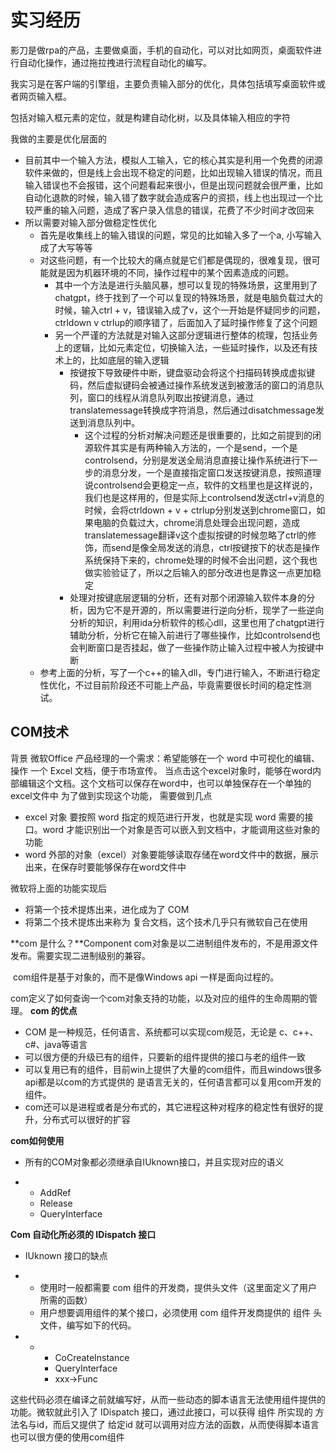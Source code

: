 # 实习经历

影刀是做rpa的产品，主要做桌面，手机的自动化，可以对比如网页，桌面软件进行自动化操作，通过拖拉拽进行流程自动化的编写。

我实习是在客户端的引擎组，主要负责输入部分的优化，具体包括填写桌面软件或者网页输入框。

包括对输入框元素的定位，就是构建自动化树，以及具体输入相应的字符

我做的主要是优化层面的

+ 目前其中一个输入方法，模拟人工输入，它的核心其实是利用一个免费的闭源软件来做的，但是线上会出现不稳定的问题，比如出现输入错误的情况，而且输入错误也不会报错，这个问题看起来很小，但是出现问题就会很严重，比如自动化退款的时候，输入错了数字就会造成客户的资损，线上也出现过一个比较严重的输入问题，造成了客户录入信息的错误，花费了不少时间才改回来
+ 所以需要对输入部分做稳定性优化
  + 首先是收集线上的输入错误的问题，常见的比如输入多了一个a, 小写输入成了大写等等
  + 对这些问题，有一个比较大的痛点就是它们都是偶现的，很难复现，很可能就是因为机器环境的不同，操作过程中的某个因素造成的问题。
    + 其中一个方法是进行头脑风暴，想可以复现的特殊场景，这里用到了chatgpt，终于找到了一个可以复现的特殊场景，就是电脑负载过大的时候，输入ctrl + v，错误输入成了v，这个一开始是怀疑同步的问题，ctrldown v ctrlup的顺序错了，后面加入了延时操作修复了这个问题
    + 另一个严谨的方法就是对输入这部分逻辑进行整体的梳理，包括业务上的逻辑，比如元素定位，切换输入法，一些延时操作，以及还有技术上的，比如底层的输入逻辑
      + 按键按下导致硬件中断，键盘驱动会将这个扫描码转换成虚拟键码，然后虚拟键码会被通过操作系统发送到被激活的窗口的消息队列，窗口的线程从消息队列取出按键消息，通过translatemessage转换成字符消息，然后通过disatchmessage发送到消息队列中。
        + 这个过程的分析对解决问题还是很重要的，比如之前提到的闭源软件其实是有两种输入方法的，一个是send，一个是controlsend，分别是发送全局消息直接让操作系统进行下一步的消息分发，一个是直接指定窗口发送按键消息，按照道理说controlsend会更稳定一点，软件的文档里也是这样说的，我们也是这样用的，但是实际上controlsend发送ctrl+v消息的时候，会将ctrldown + v + ctrlup分别发送到chrome窗口，如果电脑的负载过大，chrome消息处理会出现问题，造成translatemessage翻译v这个虚拟按键的时候忽略了ctrl的修饰，而send是像全局发送的消息，ctrl按键按下的状态是操作系统保持下来的，chrome处理的时候不会出问题，这个我也做实验验证了，所以之后输入的部分改进也是靠这一点更加稳定
      + 处理对按键底层逻辑的分析，还有对那个闭源输入软件本身的分析，因为它不是开源的，所以需要进行逆向分析，现学了一些逆向分析的知识，利用ida分析软件的核心dll，这里也用了chatgpt进行辅助分析，分析它在输入前进行了哪些操作，比如controlsend也会判断窗口是否挂起，做了一些操作防止输入过程中被人为按键中断
  + 参考上面的分析，写了一个c++的输入dll，专门进行输入，不断进行稳定性优化，不过目前阶段还不可能上产品，毕竟需要很长时间的稳定性测试。



## COM技术

背景
微软Office 产品经理的一个需求：希望能够在一个 word 中可视化的编辑、操作 一个 Excel 文档，便于市场宣传。
当点击这个excel对象时，能够在word内部编辑这个文档。这个文档可以保存在word中，也可以单独保存在一个单独的excel文件中
为了做到实现这个功能， 需要做到几点

+ excel 对象 要按照 word 指定的规范进行开发，也就是实现 word 需要的接口。word 才能识别出一个对象是否可以嵌入到文档中，才能调用这些对象的功能
+ word 外部的对象（excel）对象要能够读取存储在word文件中的数据，展示出来，在保存时要能够保存在word文件中

微软将上面的功能实现后

+ 将第一个技术提炼出来，进化成为了 COM 
+ 将第二个技术提炼出来称为 复合文档，这个技术几乎只有微软自己在使用

**com 是什么？**Component
	com对象是以二进制组件发布的，不是用源文件发布。需要实现二进制级别的兼容。

​	com组件是基于对象的，而不是像Windows api 一样是面向过程的。

​	com定义了如何查询一个com对象支持的功能，以及对应的组件的生命周期的管理。
**com 的优点**

+ COM 是一种规范，任何语言、系统都可以实现com规范，无论是 c、c++、c#、java等语言
+ 可以很方便的升级已有的组件，只要新的组件提供的接口与老的组件一致
+ 可以复用已有的组件，目前win上提供了大量的com组件，而且windows很多api都是以com的方式提供的
  是语言无关的，任何语言都可以复用com开发的组件。
+ com还可以是进程或者是分布式的，其它进程这种对程序的稳定性有很好的提升，分布式可以很好的扩容

**com如何使用**

- 所有的COM对象都必须继承自IUknown接口，并且实现对应的语义

- + AddRef
  + Release
  + QueryInterface

**Com 自动化所必须的 IDispatch 接口**

- IUknown 接口的缺点

- - 使用时一般都需要 com 组件的开发商，提供头文件（这里面定义了用户所需的函数）
  - 用户想要调用组件的某个接口，必须使用 com 组件开发商提供的 组件 头文件，编写如下的代码。

- - - CoCreateInstance
    - QueryInterface
    - xxx->Func	

这些代码必须在编译之前就编写好，从而一些动态的脚本语言无法使用组件提供的功能。微软就此引入了 IDispatch 接口，通过此接口，可以获得 组件 所实现的 方法名与id，而后又提供了 给定id 就可以调用对应方法的函数，从而使得脚本语言也可以很方便的使用com组件
